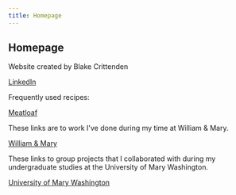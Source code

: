 ```yaml
---
title: Homepage
---
```


## Homepage
Website created by Blake Crittenden

[LinkedIn](https://www.linkedin.com/in/blake-crittenden/)

Frequently used recipes:

[Meatloaf](/Recipes/meatloaf.txt)

These links are to work I've done during my time at William & Mary.

[William & Mary](/William_Mary/index.md)

These links to group projects that I collaborated with during my undergraduate studies at the University of Mary Washington.

[University of Mary Washington](/UMW/index.md)

